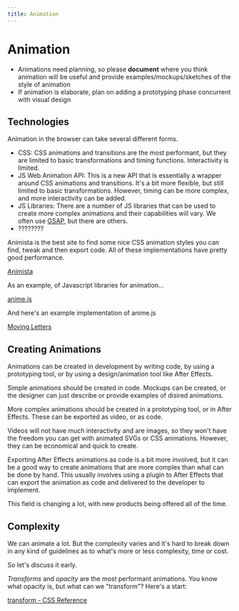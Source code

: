 ```yaml
---
title: Animation
---
```


# Animation

- Animations need planning, so please **document** where you think animation will be useful and provide examples/mockups/sketches of the style of animation
- If animation is elaborate, plan on adding a prototyping phase concurrent with visual design

## Technologies

Animation in the browser can take several different forms. 
- CSS: CSS animations and transitions are the most performant, but they are limited to basic transformations and timing functions. Interactivity is limited.
- JS Web Animation API: This is a new API that is essentially a wrapper around CSS animations and transitions. It's a bit more flexible, but still limited to basic transformations. However, timing can be more complex, and more interactivity can be added. 
- JS Libraries: There are a number of JS libraries that can be used to create more complex animations and their capabilities will vary. We often use [GSAP](https://greensock.com), but there are others.
- ????????

Animista is the best site to find some nice CSS animation styles you can find, tweak and then export code. All of these implementations have pretty good performance.

[Animista](https://animista.net/)

As an example, of Javascript libraries for animation...

[anime.js](https://animejs.com/)

And here's an example implementation of anime.js

[Moving Letters](https://tobiasahlin.com/moving-letters/)

## Creating Animations

Animations can be created in development by writing code, by using a prototyping tool, or by using a design/animation tool like After Effects.

Simple animations should be created in code. Mockups can be created, or the designer can just describe or provide examples of disired animations.

More complex animations should be created in a prototyping tool, or in After Effects. These can be exported as video, or as code. 

Videos will not have much interactivity and are images, so they won't have the freedom you can get with animated SVGs or CSS animations. However, they can be economical and quick to create.

Exporting After Effects animations as code is a bit more involved, but it can be a good way to create animations that are more complex than what can be done by hand. This usually involves using a plugin to After Effects that can export the animation as code and delivered to the developer to implement.

This field is changing a lot, with new products being offered all of the time. 

## Complexity

We can animate a lot. But the complexity varies and it's hard to break down in any kind of guidelines as to what's more or less complexity, time or cost.

So let's discuss it early.

_Transforms_ and _opacity_ are the most performant animations. You know what opacity is, but what can we "transform"? Here's a start:

[transform - CSS Reference](https://cssreference.io/property/transform/)
